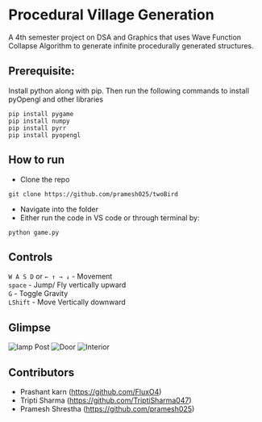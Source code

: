 # Procedural Village Generation
A 4th semester project on DSA and Graphics that uses Wave Function Collapse Algorithm to generate infinite procedurally generated structures.

## Prerequisite:
Install python along with pip. Then run the following commands to install pyOpengl and other libraries
```
pip install pygame  
pip install numpy  
pip install pyrr  
pip install pyopengl  
```

## How to run
- Clone the repo
```
git clone https://github.com/pramesh025/twoBird
```
- Navigate into the folder
- Either run the code in VS code or through terminal by:
```
python game.py
```

## Controls
``` W A S D ``` or ``` ← ↑ → ↓ ``` - Movement  
``` space ``` - Jump/ Fly vertically upward  
``` G ``` - Toggle Gravity  
``` LShift ``` - Move Vertically downward  

## Glimpse
![lamp Post](https://github.com/pramesh025/twoBird/blob/main/Screenshots/1.PNG)
![Door](https://github.com/pramesh025/twoBird/blob/main/Screenshots/2.PNG)
![Interior](https://github.com/pramesh025/twoBird/blob/main/Screenshots/4.PNG)

## Contributors 
- Prashant karn (https://github.com/FluxO4)
- Tripti Sharma (https://github.com/TriptiSharma047)
- Pramesh Shrestha (https://github.com/pramesh025)
